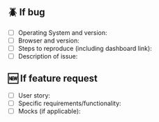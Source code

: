 ## :beetle: If bug
  - [ ] Operating System and version:
  - [ ] Browser and version:
  - [ ] Steps to reproduce (including dashboard link):
  - [ ] Description of issue:

## :new: If feature request  
  - [ ] User story:
  - [ ] Specific requirements/functionality:
  - [ ] Mocks (if applicable):
